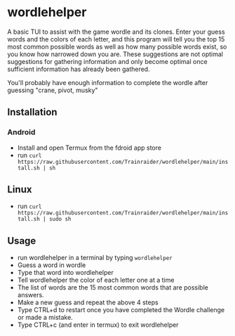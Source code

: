 # wordlehelper

A basic TUI to assist with the game wordle and its clones. Enter your guess words and the colors of each letter, and this program will tell you the top 15 most common possible words as well as how many possible words exist, so you know how narrowed down you are. These suggestions are not optimal suggestions for gathering information and only become optimal once sufficient information has already been gathered.

You'll probably have enough information to complete the wordle after guessing "crane, pivot, musky"

## Installation

### Android

* Install and open Termux from the fdroid app store
* run `curl https://raw.githubusercontent.com/Trainraider/wordlehelper/main/install.sh | sh`

## Linux
* run `curl https://raw.githubusercontent.com/Trainraider/wordlehelper/main/install.sh | sudo sh`

## Usage

* run wordlehelper in a terminal by typing `wordlehelper`
* Guess a word in wordle
* Type that word into wordlehelper
* Tell wordlehelper the color of each letter one at a time
* The list of words are the 15 most common words that are possible answers.
* Make a new guess and repeat the above 4 steps
* Type CTRL+d to restart once you have completed the Wordle challenge or made a mistake.
* Type CTRL+c (and enter in termux) to exit wordlehelper



